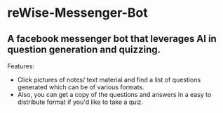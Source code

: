 # reWise-Messenger-Bot

A facebook messenger bot that leverages AI in question generation and quizzing.
---

Features:
- Click pictures of notes/ text material and find a list of questions generated which can be of various formats.
- Also, you can get a copy of the questions and answers in a easy to distribute format if you'd like to take a quiz.
